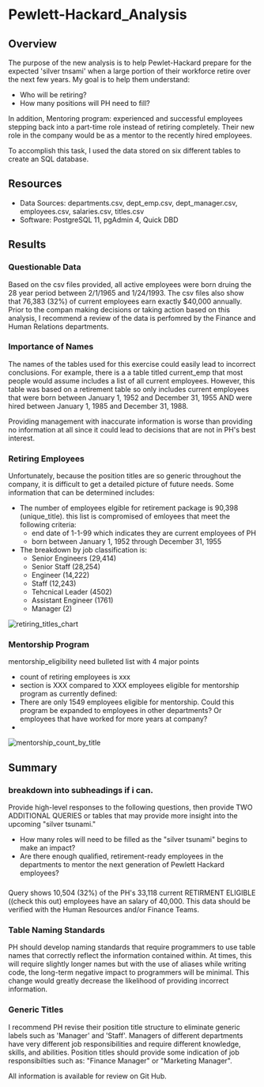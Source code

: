 # Pewlett-Hackard_Analysis

## Overview

The purpose of the new analysis is to help Pewlet-Hackard prepare for the expected 'silver tnsami' when a large portion of their workforce retire over the next few years. My goal is to help them understand:
- Who will be retiring? 
- How many positions will PH need to fill?

In addition, Mentoring program: experienced and successful employees stepping back into a part-time role instead of retiring completely. Their new role in the company would be as a mentor to the recently hired employees.

To accomplish this task, I used the data stored on six different tables to create an SQL database. 


## Resources 
- Data Sources: departments.csv, dept_emp.csv, dept_manager.csv, employees.csv, salaries.csv, titles.csv
- Software: PostgreSQL 11, pgAdmin 4, Quick DBD

## Results

### Questionable Data
Based on the csv files  provided, all active employees were born druing the 28 year period between 2/1/1965 and 1/24/1993. The csv files also show that 76,383 (32%) of current employees earn exactly $40,000 annually. Prior to the compan making decisions or taking action based on this analysis, I recommend a review of the data is perfomred by the Finance and Human Relations departments.   

### Importance of Names
The names of the tables used for this exercise could easily lead to incorrect conclusions. For example, there is a a table titled current_emp that most people would assume includes a list of all current employees. However, this table was based on a retirement table so only includes current employees that were born between January 1, 1952 and December 31, 1955 AND were hired between January 1, 1985 and December 31, 1988. 

Providing management with inaccurate information is worse than providing no information at all since it could lead to decisions that are not in PH's best interest. 

### Retiring Employees
Unfortunately, because the position titles are so generic throughout the company, it is difficult to get a detailed picture of future needs. Some information  that can be determined includes:
- The number of employees elgible for retirement package is 90,398 (unique_title). this list is compromised of emloyees that meet the following criteria: 
    - end date of 1-1-99 which indicates they are current employees of PH
    - born between January 1, 1952 through December 31, 1955
- The breakdown by job classification is: 
    - Senior Engineers (29,414)
    - Senior Staff (28,254)
    - Engineer (14,222)
    - Staff (12,243)
    - Tehcnical Leader (4502)
    - Assistant Engineer (1761)
    - Manager (2)

![retiring_titles_chart](https://user-images.githubusercontent.com/90162669/140618850-06ef055f-bea3-4955-861e-07cdee5cd79f.png)


### Mentorship Program
mentorship_eligibility
need bulleted list with 4 major points
-  count of retiring employees is xxx 
-  section is XXX compared to XXX employees eligible for mentorship program as currently defined: 
- There are only 1549 employees eligible for mentorship. Could this program be expanded to employees in other departments? Or employees that have worked for more years at company?
- 

![mentorship_count_by_title](https://user-images.githubusercontent.com/90162669/140618844-eb003fa8-56d5-4725-9e06-fbf5072aefd0.png)

## Summary

### breakdown into subheadings if i can. 
Provide high-level responses to the following questions, then provide TWO ADDITIONAL QUERIES or tables that may provide more insight into the upcoming "silver tsunami."
- How many roles will need to be filled as the "silver tsunami" begins to make an impact?
- Are there enough qualified, retirement-ready employees in the departments to mentor the next generation of Pewlett Hackard employees?

### 
Query shows 10,504 (32%) of the PH's 33,118 current RETIRMENT ELIGIBLE ((check this out) employees have an salary of 40,000. This data should be verified with the Human Resources and/or Finance Teams.   

### Table Naming Standards
PH should develop naming standards that require programmers to use table names that correctly reflect the information contained within. At times, this will require slightly longer names but with the use of aliases while writing code, the long-term negative impact to programmers will be minimal. This change would greatly decrease the likelihood of providing incorrect information. 

### Generic Titles
I recommend PH revise their position title structure to eliminate generic labels such as 'Manager' and 'Staff'. Managers of different departments have very different job responsibilities and require different knowledge, skills, and abilities. Position titles should provide some indication of job responsibilties such as: "Finance Manager" or "Marketing Manager". 

All information is available for review on Git Hub. 
